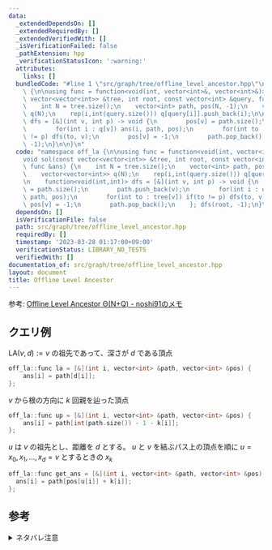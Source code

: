 ```yaml
---
data:
  _extendedDependsOn: []
  _extendedRequiredBy: []
  _extendedVerifiedWith: []
  _isVerificationFailed: false
  _pathExtension: hpp
  _verificationStatusIcon: ':warning:'
  attributes:
    links: []
  bundledCode: "#line 1 \"src/graph/tree/offline_level_ancestor.hpp\"\nnamespace off_la\
    \ {\n\nusing func = function<void(int, vector<int>&, vector<int>&)>;\nvoid sol(const\
    \ vector<vector<int>> &tree, int root, const vector<int> &query, func &ans) {\n\
    \    int N = tree.size();\n    vector<int> path, pos(N, -1);\n    vector<vector<int>>\
    \ q(N);\n    rep(i,int(query.size())) q[query[i]].push_back(i);\n\n    function<void(int,int)>\
    \ dfs = [&](int v, int p) -> void {\n        pos[v] = path.size();\n        path.push_back(v);\n\
    \        for(int i : q[v]) ans(i, path, pos);\n        for(int to : tree[v]) if(to\
    \ != p) dfs(to, v);\n        pos[v] = -1;\n        path.pop_back();\n    }; dfs(root,\
    \ -1);\n}\n\n}\n"
  code: "namespace off_la {\n\nusing func = function<void(int, vector<int>&, vector<int>&)>;\n\
    void sol(const vector<vector<int>> &tree, int root, const vector<int> &query,\
    \ func &ans) {\n    int N = tree.size();\n    vector<int> path, pos(N, -1);\n\
    \    vector<vector<int>> q(N);\n    rep(i,int(query.size())) q[query[i]].push_back(i);\n\
    \n    function<void(int,int)> dfs = [&](int v, int p) -> void {\n        pos[v]\
    \ = path.size();\n        path.push_back(v);\n        for(int i : q[v]) ans(i,\
    \ path, pos);\n        for(int to : tree[v]) if(to != p) dfs(to, v);\n       \
    \ pos[v] = -1;\n        path.pop_back();\n    }; dfs(root, -1);\n}\n\n}\n"
  dependsOn: []
  isVerificationFile: false
  path: src/graph/tree/offline_level_ancestor.hpp
  requiredBy: []
  timestamp: '2023-03-28 01:17:00+09:00'
  verificationStatus: LIBRARY_NO_TESTS
  verifiedWith: []
documentation_of: src/graph/tree/offline_level_ancestor.hpp
layout: document
title: Offline Level Ancestor
---
```


参考: [Offline Level Ancestor Θ(N+Q) - noshi91のメモ](https://noshi91.hatenablog.com/entry/2019/09/22/114149)

## クエリ例
$\mathrm{LA}(v, d) := v$ の祖先であって、深さが $d$ である頂点
```cpp
off_la::func la = [&](int i, vector<int> &path, vector<int> &pos) {
    ans[i] = path[d[i]];
};
```

$v$ から根の方向に $k$ 回親を辿った頂点
```cpp
off_la::func up = [&](int i, vector<int> &path, vector<int> &pos) {
    ans[i] = path[int(path.size()) - 1 - k[i]];
};
```

$u$ は $v$ の祖先とし、距離を $d$ とする。 $u$ と $v$ を結ぶパス上の頂点を順に $u = x_0, x_1, \dots, x_d = v$ とするときの $x_k$  

```cpp
off_la::func get_ans = [&](int i, vector<int> &path, vector<int> &pos) {
  ans[i] = path[pos[u[i]] + k[i]];
};
```

## 参考
<details>
  <summary>ネタバレ注意</summary>
  <a href="https://atcoder.jp/contests/pakencamp-2022-day1/tasks/pakencamp_2022_day1_g">パ研合宿2022 第1日「Jikka」G - Ancestor Query</a>
</details>
